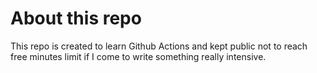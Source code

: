 # About this repo
This repo is created to learn Github Actions and kept public not to reach free minutes limit if I come to write something really intensive.